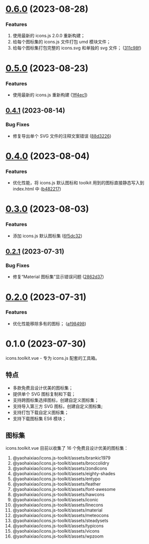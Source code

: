 # [0.6.0](https://github.com/yaohaixiao/icons.toolkit.vue/compare/0.5.0...0.6.0) (2023-08-28)


### Features

1. 使用最新的 icons.js 2.0.0 重新构建；
2. 给每个图标集的 icons.js 文件打包 umd 模块文件；
3. 给每个图标集打包完整的 icons.svg 和单独的 svg 文件； ([311c98f](https://github.com/yaohaixiao/icons.toolkit.vue/commit/311c98fd1fe619dd061e1e31c36e38ac5fa4ba7f))



# [0.5.0](https://github.com/yaohaixiao/icons.toolkit.vue/compare/0.4.1...0.5.0) (2023-08-23)


### Features

* 使用最新的 icons.js 重新构建 ([1ff4ec1](https://github.com/yaohaixiao/icons.toolkit.vue/commit/1ff4ec10750bd8163cc870e43109a3c6fe57658a))



## [0.4.1](https://github.com/yaohaixiao/icons.toolkit.vue/compare/0.4.0...0.4.1) (2023-08-14)


### Bug Fixes

* 修复导出单个 SVG 文件的注释文案错误 ([88d3226](https://github.com/yaohaixiao/icons.toolkit.vue/commit/88d322659c7021aa8628a1513c0263e16d7c8f20))



# [0.4.0](https://github.com/yaohaixiao/icons.toolkit.vue/compare/0.3.0...0.4.0) (2023-08-04)


### Features

* 优化性能，将 icons.js 默认图标和 toolkit 用到的图标直接静态写入到 index.html 中 ([b482217](https://github.com/yaohaixiao/icons.toolkit.vue/commit/b48221748a257b354313cc6ba5d9c4866530cb1d))



# [0.3.0](https://github.com/yaohaixiao/icons.toolkit.vue/compare/0.2.1...0.3.0) (2023-08-03)


### Features

* 添加 icons.js 默认图标集 ([6f5dc32](https://github.com/yaohaixiao/icons.toolkit.vue/commit/6f5dc324e16f1f4134cf7ebe568a81f4ed02a342))



## [0.2.1](https://github.com/yaohaixiao/icons.toolkit.vue/compare/0.2.0...0.2.1) (2023-07-31)


### Bug Fixes

* 修复“Material 图标集”显示错误问题 ([2862d37](https://github.com/yaohaixiao/icons.toolkit.vue/commit/2862d37741842f207cf9f5ca2b453fd422ef8726))



# [0.2.0](https://github.com/yaohaixiao/icons.toolkit.vue/compare/0.1.0...0.2.0) (2023-07-31)


### Features

* 优化性能移除多有的图标； ([af98498](https://github.com/yaohaixiao/icons.toolkit.vue/commit/af98498f5be4aafd3617fc086ee863b53f0f4b49))



# 0.1.0 (2023-07-30)


icons.toolkit.vue - 专为 icons.js 配套的工具箱。



## 特点

* 多款免费且设计优美的图标集；
* 提供单个 SVG 图标复制和下载；
* 支持跨图标集选择图标，创建自定义图标集；
* 支持导入第三方 SVG 图标，创建自定义图标集;
* 支持打包下载自定义图标集；
* 支持下载图标集 ES6 模块；



## 图标集

icons.toolkit.vue 目前以收集了 16 个免费且设计优美的图标集：

1. @yaohaixiao/icons.js-toolkit/assets/brankic1979
2. @yaohaixiao/icons.js-toolkit/assets/broccolidry
3. @yaohaixiao/icons.js-toolkit/assets/zondicons
4. @yaohaixiao/icons.js-toolkit/assets/eighty-shades
5. @yaohaixiao/icons.js-toolkit/assets/entypo
6. @yaohaixiao/icons.js-toolkit/assets/feather
7. @yaohaixiao/icons.js-toolkit/assets/font-awesome
8. @yaohaixiao/icons.js-toolkit/assets/hawcons
9. @yaohaixiao/icons.js-toolkit/assets/iconic
10. @yaohaixiao/icons.js-toolkit/assets/linecons
11. @yaohaixiao/icons.js-toolkit/assets/material
12. @yaohaixiao/icons.js-toolkit/assets/meteocons
13. @yaohaixiao/icons.js-toolkit/assets/steadysets
14. @yaohaixiao/icons.js-toolkit/assets/typicons
15. @yaohaixiao/icons.js-toolkit/assets/vicons
16. @yaohaixiao/icons.js-toolkit/assets/wpzoom




